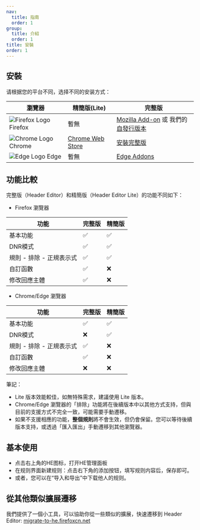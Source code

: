 ```yaml
---
nav:
  title: 指南
  order: 1
group:
  title: 介紹
  order: 1
title: 安裝
order: 1
---
```


## 安裝

请根据您的平台不同，选择不同的安装方式：

| 瀏覽器 | 精簡版(Lite) | 完整版 |
| --- | --- | --- |
| ![Firefox Logo](https://cdnjs.cloudflare.com/ajax/libs/browser-logos/75.0.1/firefox/firefox_16x16.png) Firefox | 暫無 | [Mozilla Add-on](https://addons.mozilla.org/en-US/firefox/addon/header-editor/) 或 我們的[自發行版本](https://github.com/FirefoxBar/HeaderEditor/releases) |
| ![Chrome Logo](https://cdnjs.cloudflare.com/ajax/libs/browser-logos/75.0.1/chrome/chrome_16x16.png) Chrome | [Chrome Web Store](https://chrome.google.com/webstore/detail/header-editor/eningockdidmgiojffjmkdblpjocbhgh) | [安裝完整版](./install-full-version.zh-TW.md) |
| ![Edge Logo](https://cdnjs.cloudflare.com/ajax/libs/browser-logos/75.0.1/edge/edge_16x16.png) Edge | 暫無 | [Edge Addons](https://microsoftedge.microsoft.com/addons/detail/header-editor/afopnekiinpekooejpchnkgfffaeceko) |

## 功能比較

完整版（Header Editor）和精簡版（Header Editor Lite）的功能不同如下：

* Firefox 瀏覽器

| 功能 | 完整版 |精簡版 |
| --- | --- | --- |
| 基本功能 | ✅ | ✅ |
| DNR模式| ✅ | ✅ |
| 規則 - 排除 - 正規表示式 | ✅ | ✅ |
| 自訂函數 | ✅ | ❌ |
| 修改回應主體 | ✅ | ❌ |

* Chrome/Edge 瀏覽器

| 功能 | 完整版 |精簡版 |
| --- | --- | --- |
| 基本功能 | ✅ | ✅ |
| DNR模式 | ❌ | ✅ |
| 規則 - 排除 - 正規表示式 | ✅ | ❌ |
| 自訂函數 | ✅ | ❌ |
| 修改回應主體 | ❌ | ❌ |

筆記：
* Lite 版本效能較佳，如無特殊需求，建議使用 Lite 版本。
* Chrome/Edge 瀏覽器的「排除」功能將在後續版本中以其他方式支持，但與目前的支援方式不完全一致，可能需要手動遷移。
* 如果不支援相應的功能，**整個規則**將不會生效，但仍會保留。您可以等待後續版本支持，或透過「匯入匯出」手動遷移到其他瀏覽器。

## 基本使用

* 点击右上角的HE图标，打开HE管理面板
* 在规则界面新建规则：点击右下角的添加按钮，填写规则内容后，保存即可。
* 或者，您可以在“导入和导出”中下载他人的规则。

## 從其他類似擴展遷移

我們提供了一個小工具，可以協助你從一些類似的擴展，快速遷移到 Header Editor: [migrate-to-he.firefoxcn.net](https://migrate-to-he.firefoxcn.net/index_zh_tw.html)
